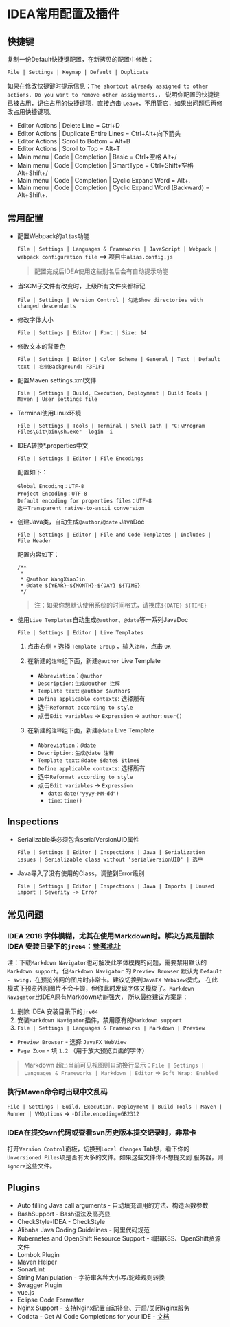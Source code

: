 # IDEA常用配置及插件

## 快捷键

复制一份Default快捷键配置，在新拷贝的配置中修改：

`File | Settings | Keymap | Default | Duplicate`

如果在修改快捷键时提示信息：`The shortcut already assigned to other actions. Do you want to remove other assignments.`，
说明你配置的快捷键已被占用，记住占用的快捷键项，直接点击 `Leave`，不用管它，如果出问题后再修改占用快捷键项。

* Editor Actions | Delete Line = Ctrl+D
* Editor Actions | Duplicate Entire Lines = Ctrl+Alt+向下箭头
* Editor Actions | Scroll to Bottom = Alt+B
* Editor Actions | Scroll to Top = Alt+T
* Main menu | Code | Completion | Basic = Ctrl+空格 Alt+/
* Main menu | Code | Completion | SmartType = Ctrl+Shift+空格 Alt+Shift+/
* Main menu | Code | Completion | Cyclic Expand Word = Alt+.
* Main menu | Code | Completion | Cyclic Expand Word (Backward) = Alt+Shift+.

## 常用配置

* 配置Webpack的`alias`功能

    `File | Settings | Languages & Frameworks | JavaScript | Webpack | webpack configuration file` ==> 项目中`alias.config.js`

    > 配置完成后IDEA使用这些别名后会有自动提示功能

* 当SCM子文件有改变时，上级所有文件夹都标记

    `File | Settings | Version Control | 勾选Show directories with changed descendants`

* 修改字体大小

    `File | Settings | Editor | Font | Size: 14`

* 修改文本的背景色

    `File | Settings | Editor | Color Scheme | General | Text | Default text | 右侧Background: F3F1F1`

* 配置Maven settings.xml文件

    `File | Settings | Build, Execution, Deployment | Build Tools | Maven | User settings file`

* Terminal使用Linux环境

    `File | Settings | Tools | Terminal | Shell path | "C:\Program Files\Git\bin\sh.exe" -login -i`

* IDEA转换*.properties中文

    `File | Settings | Editor | File Encodings`
    
    配置如下：
    ```
    Global Encoding：UTF-8
    Project Encoding：UTF-8
    Default encoding for properties files：UTF-8
    选中Transparent native-to-ascii conversion
    ```
    

* 创建Java类，自动生成`@author`/`@date` JavaDoc

    `File | Settings | Editor | File and Code Templates | Includes | File Header `
    
    配置内容如下：
    
    ```
    /**
     *
     * @author WangXiaoJin
     * @date ${YEAR}-${MONTH}-${DAY} ${TIME}
     */ 
    ```
    
    > 注：如果你想默认使用系统的时间格式，请换成`${DATE} ${TIME}`

* 使用`Live Templates`自动生成`@author`、`@date`等一系列JavaDoc

    `File | Settings | Editor | Live Templates`
    
    1. 点击右侧 `+` 选择 `Template Group` ，输入`注释`，点击 `OK`
    
    2. 在新建的`注释`组下面，新建`@author` Live Template
        * `Abbreviation`：`@author`
        * `Description`: `生成@author 注解`
        * `Template text`: `@author $author$`
        * `Define applicable contexts`: 选择所有
        * 选中`Reformat according to style`
        * 点击`Edit variables` -> `Expression` -> `author`: `user()`
        
    3. 在新建的`注释`组下面，新建`@date` Live Template
        * `Abbreviation`：`@date`
        * `Description`: `生成@date 注释`
        * `Template text`: `@date $date$ $time$`
        * `Define applicable contexts`: 选择所有
        * 选中`Reformat according to style`
        * 点击`Edit variables` -> `Expression`
            * `date`: `date("yyyy-MM-dd")`
            * `time`: `time()`


## Inspections

* Serializable类必须包含serialVersionUID属性

    `File | Settings | Editor | Inspections | Java | Serialization issues | Serializable class without 'serialVersionUID' | 选中`

* Java导入了没有使用的Class，调整到Error级别

    `File | Settings | Editor | Inspections | Java | Imports | Unused import | Severity -> Error`


## 常见问题

### IDEA 2018 字体模糊，尤其在使用Markdown时。解决方案是删除 IDEA 安装目录下的`jre64`：[参考地址](https://blog.csdn.net/zaemyn2015/article/details/84584458)

注：下载`Markdown Navigator`也可解决此字体模糊的问题，需要禁用默认的`Markdown support`。但`Markdown Navigator` 的
`Preview Browser` 默认为 `Default - swing`，在预览外网的图片时非常卡。建议切换到`JavaFX WebView`模式，
在此模式下预览外网图片不会卡顿，但你此时发现字体又模糊了。`Markdown Navigator`比IDEA原有Markdown功能强大，
所以最终建议方案是：  

1. 删除 IDEA 安装目录下的`jre64`
2. 安装`Markdown Navigator`插件，禁用原有的`Markdown support`
3. `File | Settings | Languages & Frameworks | Markdown | Preview`
* `Preview Browser` - 选择 `JavaFX WebView`
* `Page Zoom` - 填 `1.2` （用于放大预览页面的字体）

> Markdown 超出当前可见视图则自动换行显示：`File | Settings | Languages & Frameworks | Markdown | Editor` => `Soft Wrap: Enabled`

### 执行Maven命令时出现中文乱码

`File | Settings | Build, Execution, Deployment | Build Tools | Maven | Runner | VMOptions` => `-Dfile.encoding=GB2312`

### IDEA在提交svn代码或查看svn历史版本提交记录时，非常卡

打开`Version Control`面板，切换到`Local Changes` Tab想，看下你的 `Unversioned Files`项是否有太多的文件。如果这些文件你不想提交到
服务器，则`ignore`这些文件。

## Plugins

* Auto filling Java call arguments - 自动填充调用的方法、构造函数参数
* BashSupport - Bash语法及高亮显
* CheckStyle-IDEA - CheckStyle
* Alibaba Java Coding Guidelines - 阿里代码规范
* Kubernetes and OpenShift Resource Support - 编辑K8S、OpenShift资源文件
* Lombok Plugin 
* Maven Helper 
* SonarLint 
* String Manipulation - 字符窜各种大小写/驼峰规则转换
* Swagger Plugin 
* vue.js
* Eclipse Code Formatter 
* Nginx Support - 支持Nginx配置自动补全、开启/关闭Nginx服务
* Codota - Get AI Code Completions for your IDE - [文档](https://www.codota.com/user-guide/introduction)

